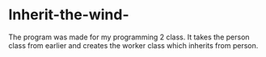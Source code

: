 # Inherit-the-wind-
The program was made for my programming 2 class. It takes the person class from earlier and creates the worker class which inherits from person.
